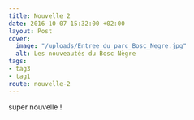 ```yaml
---
title: Nouvelle 2
date: 2016-10-07 15:32:00 +02:00
layout: Post
cover:
  image: "/uploads/Entree_du_parc_Bosc_Negre.jpg"
  alt: Les nouveautés du Bosc Nègre
tags:
- tag3
- tag1
route: nouvelle-2
---
```


super nouvelle !
